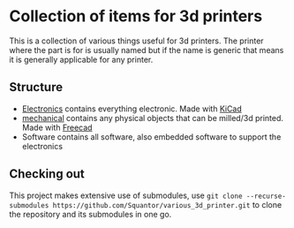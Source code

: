 # Collection of items for 3d printers
This is a collection of various things useful for 3d printers. The printer where the part is for is usually named but if the name is generic that means it is generally applicable for any printer.
## Structure
* [Electronics](https://github.com/Squantor/various_3d_printer/blob/master/electronics/README.md) contains everything electronic. Made with [KiCad](https://kicad-pcb.org/)
* [mechanical](https://github.com/Squantor/various_3d_printer/blob/master/mechanical/README.md) contains any physical objects that can be milled/3d printed. Made with [Freecad](https://www.freecadweb.org/)
* Software contains all software, also embedded software to support the electronics
## Checking out
This project makes extensive use of submodules, use ```git clone --recurse-submodules https://github.com/Squantor/various_3d_printer.git``` to clone the repository and its submodules in one go.
